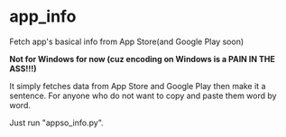 # app_info
Fetch app's basical info from App Store(and Google Play soon)

**Not for Windows for now (cuz encoding on Windows is a PAIN IN THE ASS!!!)**

It simply fetches data from App Store and Google Play then make it a sentence.
For anyone who do not want to copy and paste them word by word.  

Just run "appso_info.py".
